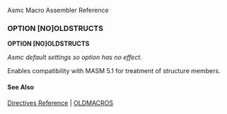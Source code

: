 Asmc Macro Assembler Reference

### OPTION [NO]OLDSTRUCTS

**OPTION [NO]OLDSTRUCTS**

_Asmc default settings so option has no effect_.

Enables compatibility with MASM 5.1 for treatment of structure members.

#### See Also

[Directives Reference](readme.md) | [OLDMACROS](opt_oldmacros.md)